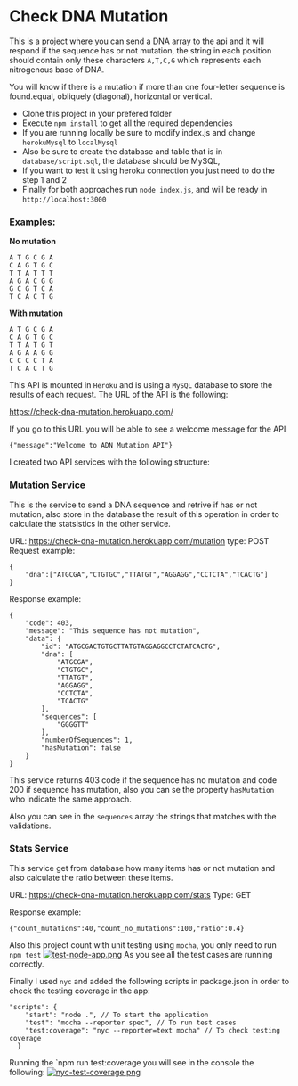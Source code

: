 # Check DNA Mutation

This is a project where you can send a DNA array to the api and it will respond if the sequence has or not mutation, the string in each position should contain only these characters `A,T,C,G` which represents each nitrogenous base of DNA.

You will know if there is a mutation if more than one four-letter sequence is found.equal, obliquely (diagonal), horizontal or vertical.

- Clone this project in your prefered folder
- Execute `npm install` to get all the required dependencies
- If you are running locally be sure to modify index.js and change `herokuMysql` to `localMysql`
- Also be sure to create the database and table that is in `database/script.sql`, the database should be MySQL,
- If you want to test it using heroku connection you just need to do the step 1 and 2
- Finally for both approaches run `node index.js`, and will be ready in `http://localhost:3000`

### Examples:
**No mutation**
```
A T G C G A
C A G T G C
T T A T T T
A G A C G G
G C G T C A
T C A C T G
```

**With mutation**
```
A T G C G A
C A G T G C
T T A T G T
A G A A G G
C C C C T A
T C A C T G
```

This API is mounted in `Heroku` and is using a `MySQL` database to store the results of each request.
The URL of the API is the following:

https://check-dna-mutation.herokuapp.com/

If you go to this URL you will be able to see a welcome message for the API
```
{"message":"Welcome to ADN Mutation API"}
```

I created two API services with the following structure:

### Mutation Service
This is the service to send a DNA sequence and retrive if has or not mutation, also store in the database the result of this operation in order to calculate the statsistics in the other service.

URL: https://check-dna-mutation.herokuapp.com/mutation
type: POST
Request example:
```
{
    "dna":["ATGCGA","CTGTGC","TTATGT","AGGAGG","CCTCTA","TCACTG"]
}
```

Response example:
```
{
    "code": 403,
    "message": "This sequence has not mutation",
    "data": {
        "id": "ATGCGACTGTGCTTATGTAGGAGGCCTCTATCACTG",
        "dna": [
            "ATGCGA",
            "CTGTGC",
            "TTATGT",
            "AGGAGG",
            "CCTCTA",
            "TCACTG"
        ],
        "sequences": [
            "GGGGTT"
        ],
        "numberOfSequences": 1,
        "hasMutation": false
    }
}
```
This service returns 403 code if the sequence has no mutation and code 200 if sequence has mutation, also you can se the property `hasMutation` who indicate the same approach. 

Also you can see in the `sequences` array the strings that matches with the validations.

### Stats Service

This service get from database how many items has or not mutation and also calculate the ratio between these items.

URL: https://check-dna-mutation.herokuapp.com/stats
Type: GET

Response example:
```
{"count_mutations":40,"count_no_mutations":100,"ratio":0.4}
```

Also this project count with unit testing using `mocha`, you only need to run `npm test`
[![test-node-app.png](https://i.postimg.cc/wBnPp5mn/test-node-app.png)](https://postimg.cc/CZHJCqJ4)
As you see all the test cases are running correctly.

Finally I used `nyc` and added the following scripts in package.json in order to check the testing coverage in the app:
```
"scripts": {
    "start": "node .", // To start the application
    "test": "mocha --reporter spec", // To run test cases
    "test:coverage": "nyc --reporter=text mocha" // To check testing coverage
  }
 ```
 
 Running the `npm run test:coverage you will see in the console the following:
 [![nyc-test-coverage.png](https://i.postimg.cc/3Rv2smXS/nyc-test-coverage.png)](https://postimg.cc/xJ9kHkFM)